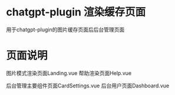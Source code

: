 # chatgpt-plugin 渲染缓存页面
用于chatgpt-plugin的图片缓存页面后后台管理页面

# 页面说明
图片模式渲染页面Landing.vue
帮助渲染页面Help.vue

后台管理主要组件页面CardSettings.vue
后台用户页面Dashboard.vue
